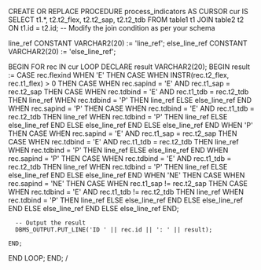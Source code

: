 CREATE OR REPLACE PROCEDURE process_indicators AS
  CURSOR cur IS
    SELECT t1.*, t2.t2_flex, t2.t2_sap, t2.t2_tdb
    FROM table1 t1
    JOIN table2 t2 ON t1.id = t2.id; -- Modify the join condition as per your schema

  line_ref CONSTANT VARCHAR2(20) := 'line_ref';
  else_line_ref CONSTANT VARCHAR2(20) := 'else_line_ref';

BEGIN
  FOR rec IN cur LOOP
    DECLARE
      result VARCHAR2(20);
    BEGIN
      result :=
        CASE rec.flexind
          WHEN 'E' THEN
            CASE 
              WHEN INSTR(rec.t2_flex, rec.t1_flex) > 0 THEN
                CASE 
                  WHEN rec.sapind = 'E' AND rec.t1_sap = rec.t2_sap THEN
                    CASE 
                      WHEN rec.tdbind = 'E' AND rec.t1_tdb = rec.t2_tdb THEN line_ref
                      WHEN rec.tdbind = 'P' THEN line_ref
                      ELSE else_line_ref
                    END
                  WHEN rec.sapind = 'P' THEN
                    CASE 
                      WHEN rec.tdbind = 'E' AND rec.t1_tdb = rec.t2_tdb THEN line_ref
                      WHEN rec.tdbind = 'P' THEN line_ref
                      ELSE else_line_ref
                    END
                  ELSE
                    else_line_ref
                END
              ELSE
                else_line_ref
            END
          WHEN 'P' THEN
            CASE 
              WHEN rec.sapind = 'E' AND rec.t1_sap = rec.t2_sap THEN
                CASE 
                  WHEN rec.tdbind = 'E' AND rec.t1_tdb = rec.t2_tdb THEN line_ref
                  WHEN rec.tdbind = 'P' THEN line_ref
                  ELSE else_line_ref
                END
              WHEN rec.sapind = 'P' THEN
                CASE 
                  WHEN rec.tdbind = 'E' AND rec.t1_tdb = rec.t2_tdb THEN line_ref
                  WHEN rec.tdbind = 'P' THEN line_ref
                  ELSE else_line_ref
                END
              ELSE
                else_line_ref
            END
          WHEN 'NE' THEN
            CASE 
              WHEN rec.sapind = 'NE' THEN
                CASE 
                  WHEN rec.t1_sap != rec.t2_sap THEN
                    CASE 
                      WHEN rec.tdbind = 'E' AND rec.t1_tdb != rec.t2_tdb THEN line_ref
                      WHEN rec.tdbind = 'P' THEN line_ref
                      ELSE else_line_ref
                    END
                  ELSE
                    else_line_ref
                END
              ELSE
                else_line_ref
            END
          ELSE
            else_line_ref
        END;

      -- Output the result
      DBMS_OUTPUT.PUT_LINE('ID ' || rec.id || ': ' || result);

    END;
  END LOOP;
END;
/
